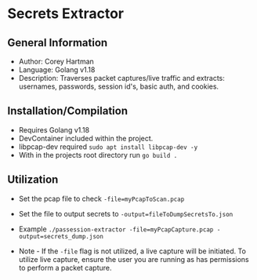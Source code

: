 # Secrets Extractor

## General Information
- Author: Corey Hartman
- Language: Golang v1.18
- Description: Traverses packet captures/live traffic and extracts: usernames, passwords, session id's, basic auth, and cookies.

## Installation/Compilation
- Requires Golang v1.18
- DevContainer included within the project.
- libpcap-dev required ```sudo apt install libpcap-dev -y```
- With in the projects root directory run ```go build .```

## Utilization
- Set the pcap file to check ```-file=myPcapToScan.pcap``` 

- Set the file to output secrets to ```-output=fileToDumpSecretsTo.json```

- Example ```./passession-extractor -file=myPcapCapture.pcap -output=secrets_dump.json```

- Note - If the ```-file``` flag is not utilized, a live capture will be initiated. To utilize live capture, ensure the user you are running as has permissions to perform a packet capture.

